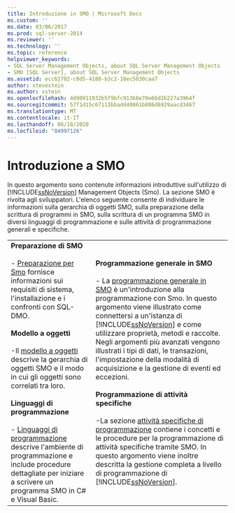 ```yaml
---
title: Introduzione in SMO | Microsoft Docs
ms.custom: ''
ms.date: 03/06/2017
ms.prod: sql-server-2014
ms.reviewer: ''
ms.technology: ''
ms.topic: reference
helpviewer_keywords:
- SQL Server Management Objects, about SQL Server Management Objects
- SMO [SQL Server], about SQL Server Management Objects
ms.assetid: ecc62702-c0d5-4180-b3c2-16ec5030caa7
author: stevestein
ms.author: sstein
ms.openlocfilehash: 4d90911932b5f9bfc91368e70e66d2b227a3964f
ms.sourcegitcommit: 57f1d15c67113bbadd40861b886d6929aacd3467
ms.translationtype: MT
ms.contentlocale: it-IT
ms.lasthandoff: 06/18/2020
ms.locfileid: "84997126"
---
```

# <a name="getting-started-in-smo"></a>Introduzione a SMO
  In questo argomento sono contenute informazioni introduttive sull'utilizzo di [!INCLUDE[ssNoVersion](../../includes/ssnoversion-md.md)] Management Objects (Smo). La sezione SMO è rivolta agli sviluppatori. L'elenco seguente consente di individuare le informazioni sulla gerarchia di oggetti SMO, sulla preparazione della scrittura di programmi in SMO, sulla scrittura di un programma SMO in diversi linguaggi di programmazione e sulle attività di programmazione generali e specifiche.  
  
|||  
|-|-|  
|**Preparazione di SMO**<br /><br /> -   [Preparazione per Smo](../../database-engine/dev-guide/preparing-to-use-smo.md) fornisce informazioni sui requisiti di sistema, l'installazione e i confronti con SQL-DMO.<br /><br /> **Modello a oggetti**<br /><br /> -Il [modello a oggetti](smo-object-model.md) descrive la gerarchia di oggetti SMO e il modo in cui gli oggetti sono correlati tra loro.<br /><br /> **Linguaggi di programmazione**<br /><br /> -   [Linguaggi di programmazione](smo-programming-languages.md) descrive l'ambiente di programmazione e include procedure dettagliate per iniziare a scrivere un programma SMO in C# e Visual Basic.|**Programmazione generale in SMO**<br /><br /> -   La [programmazione generale in SMO](create-program/creating-smo-programs.md) è un'introduzione alla programmazione con Smo. In questo argomento viene illustrato come connettersi a un'istanza di [!INCLUDE[ssNoVersion](../../includes/ssnoversion-md.md)] e come utilizzare proprietà, metodi e raccolte. Negli argomenti più avanzati vengono illustrati i tipi di dati, le transazioni, l'impostazione della modalità di acquisizione e la gestione di eventi ed eccezioni.<br /><br /> **Programmazione di attività specifiche**<br /><br /> -La sezione [attività specifiche di programmazione](tasks/programming-specific-tasks.md) contiene i concetti e le procedure per la programmazione di attività specifiche tramite SMO. In questo argomento viene inoltre descritta la gestione completa a livello di programmazione di [!INCLUDE[ssNoVersion](../../includes/ssnoversion-md.md)].|  
  
  
